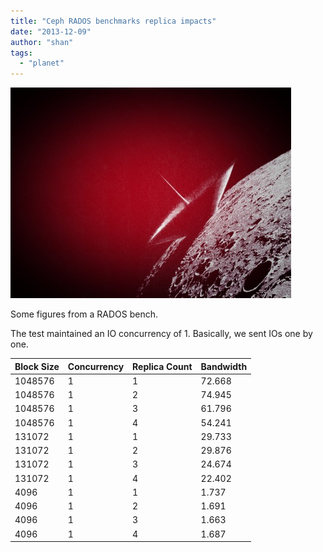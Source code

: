 ```yaml
---
title: "Ceph RADOS benchmarks replica impacts"
date: "2013-12-09"
author: "shan"
tags: 
  - "planet"
---
```


![](images/ceph-replicaz-impact.jpg "Ceph RADOS benchmarks replica impacts")

Some figures from a RADOS bench.

  

The test maintained an IO concurrency of 1. Basically, we sent IOs one by one.

| Block Size | Concurrency | Replica Count | Bandwidth |
| --- | --- | --- | --- |
| 1048576 | 1 | 1 | 72.668 |
| 1048576 | 1 | 2 | 74.945 |
| 1048576 | 1 | 3 | 61.796 |
| 1048576 | 1 | 4 | 54.241 |
| 131072 | 1 | 1 | 29.733 |
| 131072 | 1 | 2 | 29.876 |
| 131072 | 1 | 3 | 24.674 |
| 131072 | 1 | 4 | 22.402 |
| 4096 | 1 | 1 | 1.737 |
| 4096 | 1 | 2 | 1.691 |
| 4096 | 1 | 3 | 1.663 |
| 4096 | 1 | 4 | 1.687 |
